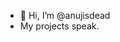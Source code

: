 - 👋 Hi, I’m @anujisdead
- My projects speak.

<!---
anujisdead/anujisdead is a ✨ special ✨ repository because its `README.md` (this file) appears on your GitHub profile.
You can click the Preview link to take a look at your changes.
--->
